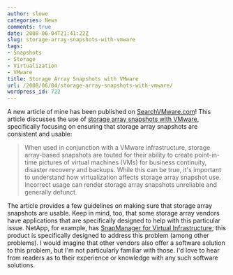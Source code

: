 ```yaml
---
author: slowe
categories: News
comments: true
date: 2008-06-04T21:41:22Z
slug: storage-array-snapshots-with-vmware
tags:
- Snapshots
- Storage
- Virtualization
- VMware
title: Storage Array Snapshots with VMware
url: /2008/06/04/storage-array-snapshots-with-vmware/
wordpress_id: 722
---
```


A new article of mine has been published on [SearchVMware.com](http://searchvmware.techtarget.com/)! This article discusses the use of [storage array snapshots with VMware](http://searchvmware.techtarget.com/tip/0,289483,sid179_gci1316225,00.html), specifically focusing on ensuring that storage array snapshots are consistent and usable:

>When used in conjunction with a VMware infrastructure, storage array-based snapshots are touted for their ability to create point-in-time pictures of virtual machines (VMs) for business continuity, disaster recovery and backups. While this can be true, it's important to understand how virtualization affects storage array snapshot use. Incorrect usage can render storage array snapshots unreliable and generally defunct.

The article provides a few guidelines on making sure that storage array snapshots are usable. Keep in mind, too, that some storage array vendors have applications that are specifically designed to help with this particular issue. NetApp, for example, has [SnapManager for Virtual Infrastructure](http://www.netapp.com/us/products/management-software/snapmanager-virtual.html); this product is specifically designed to address this problem (among other problems). I would imagine that other vendors also offer a software solution to this problem, but I'm not particularly familiar with those. I'd love to hear from readers as to their experience or knowledge with any such software solutions.
